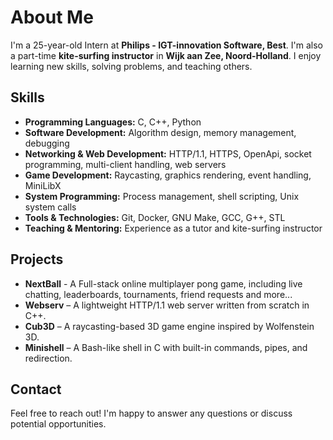 # About Me

I'm a 25-year-old Intern at **Philips - IGT-innovation Software, Best**. I'm also a part-time **kite-surfing instructor** in **Wijk aan Zee, Noord-Holland**. I enjoy learning new skills, solving problems, and teaching others.

## Skills

- **Programming Languages:** C, C++, Python
- **Software Development:** Algorithm design, memory management, debugging
- **Networking & Web Development:** HTTP/1.1, HTTPS, OpenApi, socket programming, multi-client handling, web servers
- **Game Development:** Raycasting, graphics rendering, event handling, MiniLibX
- **System Programming:** Process management, shell scripting, Unix system calls
- **Tools & Technologies:** Git, Docker, GNU Make, GCC, G++, STL
- **Teaching & Mentoring:** Experience as a tutor and kite-surfing instructor

## Projects
- **NextBall** - A Full-stack online multiplayer pong game, including live chatting, leaderboards, tournaments, friend requests and more...
- **Webserv** – A lightweight HTTP/1.1 web server written from scratch in C++.
- **Cub3D** – A raycasting-based 3D game engine inspired by Wolfenstein 3D.
- **Minishell** – A Bash-like shell in C with built-in commands, pipes, and redirection.
  

## Contact

Feel free to reach out! I'm happy to answer any questions or discuss potential opportunities.

